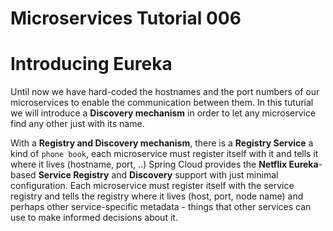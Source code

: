 # Microservices Tutorial 006
# Introducing Eureka 
Until now we have hard-coded the hostnames and the port numbers of our microservices to enable the communication between them.
In this tuturial we will introduce a **Discovery mechanism** in order to let any microservice find any other just with its name.

With a **Registry and Discovery mechanism**, there is a **Registry Service** a kind of `phone book`, each microservice must register itself with it and tells it where it lives (hostname, port, ..)
Spring Cloud provides the **Netflix Eureka**-based **Service Registry** and **Discovery** support with just minimal configuration. 
Each microservice must register itself with the service registry and tells the registry where it lives (host, port, node name) and perhaps other service-specific metadata - things that other services can use to make informed decisions about it. 
<!--stackedit_data:
eyJoaXN0b3J5IjpbLTE2NzA4MjE0NDMsMTUyNDA5NzMsLTExMj
k3NzQzNDcsMzI3MTY2MDUyLC0yNTAwODU5NTUsODQ5Nzg3MjAs
LTE0NTc2NDk2MjldfQ==
-->